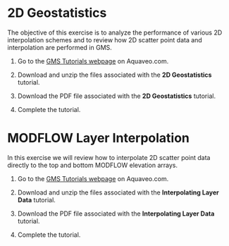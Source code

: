 # 2D Geostatistics

The objective of this exercise is to analyze the performance of various 2D interpolation schemes and to review how 2D scatter point data and interpolation are performed in GMS.

1) Go to the [GMS Tutorials webpage](learning-tutorials.htm) on Aquaveo.com.

2) Download and unzip the files associated with the **2D Geostatistics** tutorial.

3) Download the PDF file associated with the **2D Geostatistics** tutorial.

4) Complete the tutorial.

# MODFLOW Layer Interpolation

In this exercise we will review how to interpolate 2D scatter point data directly to the top and bottom MODFLOW elevation arrays.

1) Go to the [GMS Tutorials webpage](learning-tutorials.htm) on Aquaveo.com.

2) Download and unzip the files associated with the **Interpolating Layer Data** tutorial.

3) Download the PDF file associated with the **Interpolating Layer Data** tutorial.

4) Complete the tutorial.
 

 

 

 